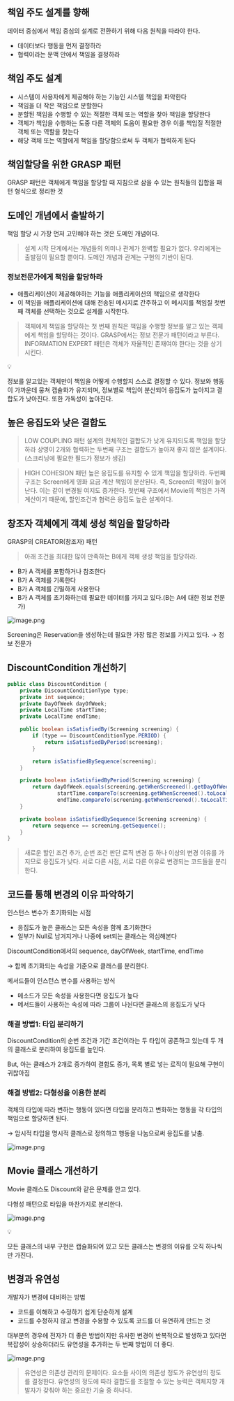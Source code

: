 ## 책임 주도 설계를 향해

데이터 중심에서 책임 중심의 설계로 전환하기 위해 다음 원칙을 따라야 한다.

- 데이터보다 행동을 먼저 결정하라
- 협력이라는 문맥 안에서 책임을 결정하라

## 책임 주도 설계

- 시스템이 사용자에게 제공해야 하는 기능인 시스템 책임을 파악한다
- 책임을 더 작은 책임으로 분할한다
- 분할된 책임을 수행할 수 있는 적절한 객체 또는 역할을 찾아 책임을 할당한다
- 객체가 책임을 수행하는 도중 다른 객체의 도움이 필요한 경우 이를 책임질 적절한 객체 또는 역할을 찾는다
- 해당 객체 또는 역할에게 책임을 할당함으로써 두 객체가 협력하게 된다

## 책임할당을 위한 GRASP 패턴

GRASP 패턴은 객체에게 책임을 할당할 때 지침으로 삼을 수 있는 원칙들의 집합을 패턴 형식으로 정리한 것

## 도메인 개념에서 출발하기

책임 할당 시 가장 먼저 고민해야 하는 것은 도메인 개념이다.

> 설계 시작 단계에서는 개념들의 의미나 관계가 완벽할 필요가 없다. 우리에게는 출발점이 필요할 뿐이다. 도메인 개념과 관계는 구현의 기반이 된다.
>

### 정보전문가에게 책임을 할당하라

- 애플리케이션이 제공해야하는 기능을 애플리케이션의 책임으로 생각한다
- 이 책임을 애플리케이션에 대해 전송된 메시지로 간주하고 이 메시지를 책임질 첫번째 객체를 선택하는 것으로 설계를 시작한다.

> 객체에게 책임을 할당하는 첫 번째 원칙은 책임을 수행할 정보를 알고 있는 객체에게 책임을 할당하는 것이다. GRASP에서는 정보 전문가 패턴이라고 부른다.
INFORMATION EXPERT 패턴은 객체가 자율적인 존재여야 한다는 것을 상기시킨다.
>

<aside>
💡

정보를 알고있는 객체만이 책임을 어떻게 수행할지 스스로 결정할 수 있다. 정보와 행동이 가까운데 뭉쳐 캡슐화가 유지되며, 정보별로 책임이 분산되어 응집도가 높아지고 결합도가 낮아진다. 또한 가독성이 높아진다.

</aside>

## 높은 응집도와 낮은 결합도

> LOW COUPLING 패턴
설계의 전체적인 결합도가 낮게 유지되도록 책임을 할당하라
상영이 2개와 협력하는 두번째 구조는 결합도가 높아져 좋지 않은 설계이다.(스크리닝에 필요한 필드가 정보가 생김)
>

> HIGH COHESION 패턴
높은 응집도를 유지할 수 있게 책임을 할당하라.
두번째 구조는 Screen에게 영화 요금 계산 책임이 분산된다. 즉, Screen의 책임이 늘어난다.
이는 같이 변경될 여지도 증가한다.
첫번째 구조에서 Movie의 책임은 가격 계산이기 때문에, 할인조건과 협력은 응집도 높은 설계이다.
>

## 창조자 객체에게 객체 생성 책임을 할당하라

GRASP의 CREATOR(창조자) 패턴

> 아래 조건을 최대한 많이 만족하는 B에게 객체 생성 책임을 할당하라.
- B가 A 객체를 포함하거나 참조한다
- B가 A 객체를 기록한다
- B가 A 객체를 긴밀하게 사용한다
- B가 A 객체를 초기화하는데 필요한 데이터를 가지고 있다.(B는 A에 대한 정보 전문가)
>

![image.png](https://prod-files-secure.s3.us-west-2.amazonaws.com/d585b519-8573-4b79-a92a-7a04a0718b84/df02f646-ea17-47d4-9524-94e90e50af73/image.png)

Screening은 Reservation을 생성하는데 필요한 가장 많은 정보를 가지고 있다. → 정보 전문가

## DiscountCondition 개선하기

```java
public class DiscountCondition {
    private DiscountConditionType type;
    private int sequence;
    private DayOfWeek dayOfWeek;
    private LocalTime startTime;
    private LocalTime endTime;

    public boolean isSatisfiedBy(Screening screening) {
        if (type == DiscountConditionType.PERIOD) {
            return isSatisfiedByPeriod(screening);
        }

        return isSatisfiedBySequence(screening);
    }

    private boolean isSatisfiedByPeriod(Screening screening) {
        return dayOfWeek.equals(screening.getWhenScreened().getDayOfWeek()) &&
                startTime.compareTo(screening.getWhenScreened().toLocalTime()) <= 0 &&
                endTime.compareTo(screening.getWhenScreened().toLocalTime()) <= 0;
    }

    private boolean isSatisfiedBySequence(Screening screening) {
        return sequence == screening.getSequence();
    }
}
```

> 새로운 할인 조건 추가, 순번 조건 판단 로직 변경 등 하나 이상의 변경 이유를 가지므로 응집도가 낮다.
서로 다른 시점, 서로 다른 이유로 변경되는 코드들을 분리한다.
>

## 코드를 통해 변경의 이유 파악하기

인스턴스 변수가 초기화되는 시점

- 응집도가 높은 클래스는 모든 속성을 함께 초기화한다
- 일부가 Null로 남겨지거나 나중에 set되는 클래스는 의심해본다

DiscountCondition에서의 sequence, dayOfWeek, startTime, endTime

→ 함께 초기화되는 속성을 기준으로 클래스를 분리한다.

메서드들이 인스턴스 변수를 사용하는 방식

- 메소드가 모든 속성을 사용한다면 응집도가 높다
- 메서드들이 사용하는 속성에 따라 그룹이 나뉜다면 클래스의 응집도가 낮다

### 해결 방법1: 타입 분리하기

DiscountCondition의 순번 조건과 기간 조건이라는 두 타입이 공존하고 있는데 두 개의 클래스로 분리하여 응집도를 높인다.

But, 아는 클래스가 2개로 증가하여 결합도 증가, 목록 별로 넣는 로직이 필요해 구현이 귀찮아짐

### 해결 방법2: 다형성을 이용한 분리

객체의 타입에 따라 변하는 행동이 있다면 타입을 분리하고 변화하는 행동을 각 타입의 책임으로 할당하면 된다.

→ 암시적 타입을 명시적 클래스로 정의하고 행동을 나눔으로써 응집도를 낮춤.

![image.png](https://prod-files-secure.s3.us-west-2.amazonaws.com/d585b519-8573-4b79-a92a-7a04a0718b84/fad88015-2c78-4f4b-8720-19709a19153f/image.png)

## Movie 클래스 개선하기

Movie 클래스도 Discount와 같은 문제를 안고 있다.

다형성 패턴으로 타입을 마찬가지로 분리한다.

![image.png](https://prod-files-secure.s3.us-west-2.amazonaws.com/d585b519-8573-4b79-a92a-7a04a0718b84/a7e5ec72-72c1-4f55-9bc4-9d20d06ced32/image.png)

<aside>
💡

모든 클래스의 내부 구현은 캡슐화되어 있고 모든 클래스는 변경의 이유를 오직 하나씩만 가진다.

</aside>

## 변경과 유연성

개발자가 변경에 대비하는 방법

- 코드를 이해하고 수정하기 쉽게 단순하게 설계
- 코드를 수정하지 않고 변경을 수용할 수 있도록 코드를 더 유연하게 만드는 것

대부분의 경우에 전자가 더 좋은 방법이지만 유사한 변경이 반복적으로 발생하고 있다면 복잡성이 상승하더라도 유연성을 추가하는 두 번째 방법이 더 좋다.

![image.png](https://prod-files-secure.s3.us-west-2.amazonaws.com/d585b519-8573-4b79-a92a-7a04a0718b84/5967295c-39a1-4fe3-8ebd-9c25c55ad189/image.png)

> 유연성은 의존성 관리의 문제이다.
요소들 사이의 의존성 정도가 유연성의 정도를 결정한다.
유연성의 정도에 따라 결합도를 조절할 수 있는 능력은 객체지향 개발자가 갖춰야 하는 중요한 기술 중 하나다.
>